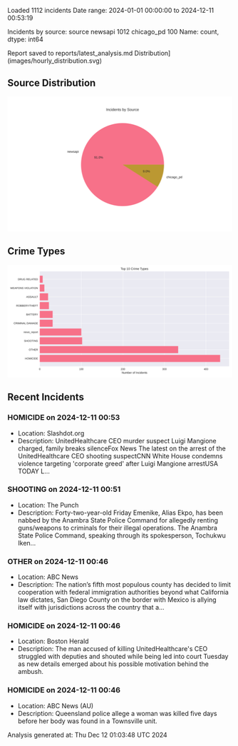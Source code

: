 
Loaded 1112 incidents
Date range: 2024-01-01 00:00:00 to 2024-12-11 00:53:19

Incidents by source:
source
newsapi       1012
chicago_pd     100
Name: count, dtype: int64

Report saved to reports/latest_analysis.md
Distribution](images/hourly_distribution.svg)

## Source Distribution
![Source Distribution](images/source_distribution.svg)

## Crime Types
![Crime Types](images/crime_types.svg)

## Recent Incidents

### HOMICIDE on 2024-12-11 00:53
- Location: Slashdot.org
- Description: UnitedHealthcare CEO murder suspect Luigi Mangione charged, family breaks silenceFox News The latest on the arrest of the UnitedHealthcare CEO shooting suspectCNN White House condemns violence targeting 'corporate greed' after Luigi Mangione arrestUSA TODAY L…


### SHOOTING on 2024-12-11 00:51
- Location: The Punch
- Description: Forty-two-year-old Friday Emenike, Alias Ekpo, has been nabbed by the Anambra State Police Command for allegedly renting guns/weapons to criminals for their illegal operations. The Anambra State Police Command, speaking through its spokesperson, Tochukwu Iken…


### OTHER on 2024-12-11 00:46
- Location: ABC News
- Description: The nation’s fifth most populous county has decided to limit cooperation with federal immigration authorities beyond what California law dictates, San Diego County on the border with Mexico is allying itself with jurisdictions across the country that a...


### HOMICIDE on 2024-12-11 00:46
- Location: Boston Herald
- Description: The man accused of killing UnitedHealthcare's CEO struggled with deputies and shouted while being led into court Tuesday as new details emerged about his possible motivation behind the ambush.


### HOMICIDE on 2024-12-11 00:46
- Location: ABC News (AU)
- Description: Queensland police allege a woman was killed five days before her body was found in a Townsville unit.

Analysis generated at: Thu Dec 12 01:03:48 UTC 2024
